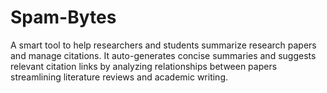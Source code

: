 # Spam-Bytes
A smart tool to help researchers and students summarize research papers and manage citations. It auto-generates concise summaries and suggests relevant citation links by analyzing relationships between papers streamlining literature reviews and academic writing.
